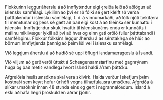 Flokkurinn leggur áherslu á að innflytendur eigi greiða leið að aðlögun að íslensku samfélagi. Lykilinn að því er að fólki sé gert kleift að verða þátttakendur í íslensku samfélagi, t. d. á vinnumarkaði, að fólk njóti tækifæra til menntunar og þess sé gætt að það eigi kost á að tileinka sér kunnáttu í íslensku. Innflytjendur skulu hvattir til íslenskunáms enda er kunnátta í málinu mikilvægur lykill að því að hver og einn geti orðið fullur þátttakandi í samfélaginu. Flokkur fólksins leggur áherslu á að sérstaklega sé hlúð að börnum innflytjenda þannig að þeim líði vel í íslensku samfélagi.

Við leggjum áherslu á að haldið sé uppi öflugri landamæragæslu á Íslandi.

Við viljum að gerð verði úttekt á Schengensamstarfinu með gagnrýnum huga og það metið vandlega hvort Ísland haldi áfram þáttöku.
 
Afgreiðsla hælisumsókna skal vera skilvirk. Halda verður í skefjum þeim kostnaði sem keyrt hefur úr hófi vegna tilhæfulausra umsókna. Afgreiða á slíkar umsóknir innan 48 stunda eins og gert í nágrannalöndum. Ísland á ekki að hafa lægri þröskuld en aðrar þjóðir.
